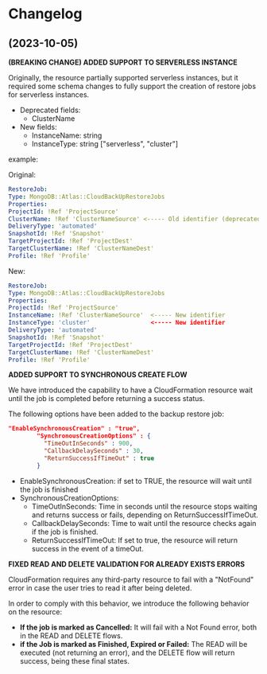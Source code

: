 # Changelog

## (2023-10-05)

**(BREAKING CHANGE) ADDED SUPPORT TO SERVERLESS INSTANCE**

Originally, the resource partially supported serverless instances, but it required some schema changes to fully support
the creation of restore jobs for serverless instances.

- Deprecated fields:
    - ClusterName
- New fields:
    - InstanceName: string
    - InstanceType: string ["serverless", "cluster"]

example:

Original:
``` yaml
RestoreJob:
Type: MongoDB::Atlas::CloudBackUpRestoreJobs
Properties:
ProjectId: !Ref 'ProjectSource'
ClusterName: !Ref 'ClusterNameSource' <----- Old identifier (deprecated)
DeliveryType: 'automated'
SnapshotId: !Ref 'Snapshot'
TargetProjectId: !Ref 'ProjectDest'
TargetClusterName: !Ref 'ClusterNameDest'
Profile: !Ref 'Profile'
```
New:
``` yaml
RestoreJob:
Type: MongoDB::Atlas::CloudBackUpRestoreJobs
Properties:
ProjectId: !Ref 'ProjectSource'
InstanceName: !Ref 'ClusterNameSource'  <----- New identifier
InstanceType: 'cluster'                 <----- New identifier
DeliveryType: 'automated'
SnapshotId: !Ref 'Snapshot'
TargetProjectId: !Ref 'ProjectDest'
TargetClusterName: !Ref 'ClusterNameDest'
Profile: !Ref 'Profile'
```

**ADDED SUPPORT TO SYNCHRONOUS CREATE FLOW**

We have introduced the capability to have a CloudFormation resource wait until the job is completed before returning a success status.

The following options have been added to the backup restore job:

``` json
"EnableSynchronousCreation" : "true",
        "SynchronousCreationOptions" : {
          "TimeOutInSeconds" : 900,
          "CallbackDelaySeconds" : 30,
          "ReturnSuccessIfTimeOut" : true
        }
```

- EnableSynchronousCreation: if set to TRUE, the resource will wait until the job is finished
- SynchronousCreationOptions:
  - TimeOutInSeconds: Time in seconds until the resource stops waiting and returns success or fails, depending on ReturnSuccessIfTimeOut.
  - CallbackDelaySeconds: Time to wait until the resource checks again if the job is finished.
  - ReturnSuccessIfTimeOut: If set to true, the resource will return success in the event of a timeOut.

**FIXED READ AND DELETE VALIDATION FOR ALREADY EXISTS ERRORS**

CloudFormation requires any third-party resource to fail with a "NotFound" error in case the user tries to read it after being deleted.

In order to comply with this behavior, we introduce the following behavior on the resource:

- **If the job is marked as Cancelled:** It will fail with a Not Found error, both in the READ and DELETE flows.
- **if the Job is marked as Finished, Expired or Failed:** The READ will be executed (not returning an error), 
and the DELETE flow will return success, being these final states.

